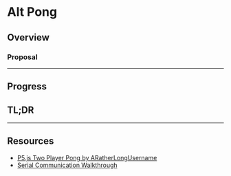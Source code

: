 # Alt Pong

## Overview

### Proposal

---

## Progress

## TL;DR

---

## Resources

- [P5.js Two Player Pong by ARatherLongUsername](https://editor.p5js.org/ARatherLongUsername/sketches/ryo2_4GS7)
- [Serial Communication Walkthrough](https://itp.nyu.edu/physcomp/labs/labs-serial-communication/lab-serial-input-to-the-p5-js-ide/)
